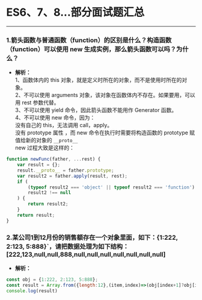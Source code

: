 # ES6、7、8...部分面试题汇总
---
### 1.箭头函数与普通函数（function）的区别是什么？构造函数（function）可以使用 new 生成实例，那么箭头函数可以吗？为什么？
   - **解析：**<br>
    1、函数体内的 this 对象，就是定义时所在的对象，而不是使用时所在的对象。<br>
    2、不可以使用 arguments 对象，该对象在函数体内不存在。如果要用，可以用 rest 参数代替。<br>
    3、不可以使用 yield 命令，因此箭头函数不能用作 Generator 函数。<br>
    4、不可以使用 new 命令，因为：<br>
    没有自己的 this，无法调用 call，apply。<br>
    没有 prototype 属性 ，而 new 命令在执行时需要将构造函数的 prototype 赋值给新的对象的 `__proto__`<br>
    new 过程大致是这样的：<br>
```js
function newFunc(father, ...rest) {
    var result = {};
    result.__proto__ = father.prototype;
    var result2 = father.apply(result, rest);
    if (
        (typeof result2 === 'object' || typeof result2 === 'function') &&
        result2 !== null
    ) {
        return result2;
    }
    return result;
}
```


### 2.某公司1到12月份的销售额存在一个对象里面，如下：{1:222, 2:123, 5:888}`，请把数据处理为如下结构：[222,123,null,null,888,null,null,null,null,null,null,null]
   - **解析：**<br>
```js
const obj = {1:222, 2:123, 5:888};
const result = Array.from({length:12},(item,index)=>(obj[index+1]?obj[index+1]:null));
console.log(result)
```



